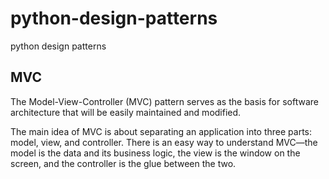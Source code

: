 # python-design-patterns
python design patterns

## MVC
The Model-View-Controller (MVC) pattern serves as the basis for software architecture that will be easily maintained and modified.

The main idea of MVC is about separating an application into three parts: model, view, and controller. There is an easy way to understand MVC—the model is the data and its business logic, the view is the window on the screen, and the controller is the glue between the two.

